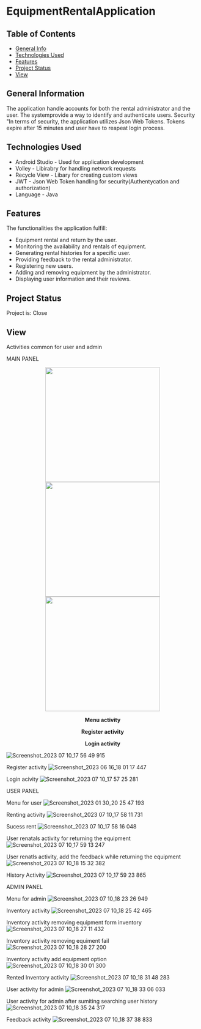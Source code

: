 # EquipmentRentalApplication

## Table of Contents
* [General Info](#general-information)
* [Technologies Used](#technologies-used)
* [Features](#features)
* [Project Status](#project-status)
* [View](#view)


## General Information
The application handle accounts for both the rental administrator and the user.
The systemprovide a way to identify and authenticate users. Security "In terms of security, the application utilizes Json Web Tokens. 
Tokens expire after 15 minutes and user have to reapeat login process.


## Technologies Used
- Android Studio - Used for application development 
- Volley - Libirabry for handling network requests
- Recycle View - Libary for creating custom views
- JWT - Json Web Token handling for security(Authentycation and authorization)
- Language - Java


## Features
The functionalities the application fulfill: 
- Equipment rental and return by the user.
- Monitoring the availability and rentals of equipment.
- Generating rental histories for a specific user.
- Providing feedback to the rental administrator.
- Registering new users.
- Adding and removing equipment by the administrator.
- Displaying user information and their reviews.


## Project Status
Project is: Close

## View
Activities common for user and admin

MAIN PANEL 

<div align="center">
  <img src="https://github.com/JagodaDawidowska/EquipmentRentalApplication/assets/107955890/6ee9bd25-c1f9-4aa4-8d37-0cfd7e8b31be" width="300" />
  <img src="https://github.com/JagodaDawidowska/EquipmentRentalApplication/assets/107955890/f6989852-7d93-42e1-83da-cd6a117a3a19" width="300" />
  <img src="https://github.com/JagodaDawidowska/EquipmentRentalApplication/assets/107955890/3f396429-4d81-4abe-a12e-5b8a8ef26a80" width="300" />
</div>

<div align="center">
  <p><strong>Menu activity</strong></p>
  <p><strong>Register activity</strong></p>
  <p><strong>Login activity</strong></p>
</div>


![Screenshot_2023 07 10_17 56 49 915](https://github.com/JagodaDawidowska/EquipmentRentalApplication/assets/107955890/3f396429-4d81-4abe-a12e-5b8a8ef26a80)


Register activity
![Screenshot_2023 06 16_18 01 17 447](https://github.com/JagodaDawidowska/EquipmentRentalApplication/assets/107955890/d2b055e6-6d09-461d-b147-192fce68305f)


Login acivity
![Screenshot_2023 07 10_17 57 25 281](https://github.com/JagodaDawidowska/EquipmentRentalApplication/assets/107955890/2a8fcbd4-23e1-4322-99f1-03d169185ba9)




USER PANEL

Menu for user
![Screenshot_2023 01 30_20 25 47 193](https://github.com/JagodaDawidowska/EquipmentRentalApplication/assets/107955890/7fff290a-2b0b-46ef-b803-00e7410a9f32)


Renting activity 
![Screenshot_2023 07 10_17 58 11 731](https://github.com/JagodaDawidowska/EquipmentRentalApplication/assets/107955890/7c32c12d-0bff-457c-a876-12c13e036ef3)


Sucess rent
![Screenshot_2023 07 10_17 58 16 048](https://github.com/JagodaDawidowska/EquipmentRentalApplication/assets/107955890/bcfaa0ea-e0f4-499f-ac44-7fbe32da9303)


User renatals activity for returning the equipment
![Screenshot_2023 07 10_17 59 13 247](https://github.com/JagodaDawidowska/EquipmentRentalApplication/assets/107955890/077ce94b-ceb2-4cc8-8e9b-75cabffbbdf5)

User renatls activity, add the feedback while returning the equipment
![Screenshot_2023 07 10_18 15 32 382](https://github.com/JagodaDawidowska/EquipmentRentalApplication/assets/107955890/8c927cd3-c8bf-4073-9435-91b85662fdda)


History Activity
![Screenshot_2023 07 10_17 59 23 865](https://github.com/JagodaDawidowska/EquipmentRentalApplication/assets/107955890/e034a7af-b239-4e00-a21d-0e4a4bf2d996)


ADMIN PANEL


Menu for admin
![Screenshot_2023 07 10_18 23 26 949](https://github.com/JagodaDawidowska/EquipmentRentalApplication/assets/107955890/836b74fa-8a33-4d17-a69d-b06a26416b58)


Inventory activity
![Screenshot_2023 07 10_18 25 42 465](https://github.com/JagodaDawidowska/EquipmentRentalApplication/assets/107955890/1f268a46-8a00-484d-b665-228f06339c56)


Inventory activity removing equipment form inventory
![Screenshot_2023 07 10_18 27 11 432](https://github.com/JagodaDawidowska/EquipmentRentalApplication/assets/107955890/50a15b66-69a7-43d4-805e-cc304a057d3f)


Inventory activity removing equiment fail
![Screenshot_2023 07 10_18 28 27 200](https://github.com/JagodaDawidowska/EquipmentRentalApplication/assets/107955890/ec42a8cd-5318-4567-b012-5fdcc5551653)


Inventory activity add equipment option
![Screenshot_2023 07 10_18 30 01 300](https://github.com/JagodaDawidowska/EquipmentRentalApplication/assets/107955890/919d011d-2d9e-423c-8f8d-a0cf48762727)


Rented Inventory activity 
![Screenshot_2023 07 10_18 31 48 283](https://github.com/JagodaDawidowska/EquipmentRentalApplication/assets/107955890/794424c4-2da9-4d4d-b49a-01101c8faabc)


User activity for admin
![Screenshot_2023 07 10_18 33 06 033](https://github.com/JagodaDawidowska/EquipmentRentalApplication/assets/107955890/9ef098f9-99d2-44fc-9140-9bac91f67fe1)


User activity for admin after sumiting searching user history 
![Screenshot_2023 07 10_18 35 24 317](https://github.com/JagodaDawidowska/EquipmentRentalApplication/assets/107955890/6da080cd-62b4-4fd1-b5c0-b8e184609429)


Feedback activity 
![Screenshot_2023 07 10_18 37 38 833](https://github.com/JagodaDawidowska/EquipmentRentalApplication/assets/107955890/f7d8a6b3-6706-4921-b1c2-e47b44643e4d)




























